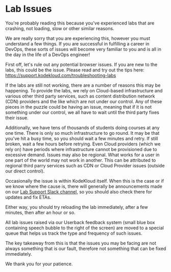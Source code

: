 # Lab Issues

You're probably reading this because you've experienced labs that are crashing, not loading, slow or other similar reasons.

We are really sorry that you are experiencing this, however you must understand a few things. If you are successful in fulfilling a career in DevOps, these sorts of issues will become very familiar to you and is all in the day in the life of a DevOps engineer!

First off, let's rule out any potential browser issues. If you are new to the labs, this could be the issue. Please read and try out the tips here: https://support.kodekloud.com/troubleshooting-labs

If the labs are still not working, there are a number of reasons this may be happening. To provide the labs, we rely on Cloud-based infrastructure and various other third party services, such as content distribution network (CDN) providers and the like which are not under our control. Any of these pieces in the puzzle could be having an issue, meaning that if it is not something under our control, we all have to wait until the third party fixes their issue.

Additionally, we have tens of thousands of students doing courses at any one time. There is only so much infrastructure to go round. It may be that you've hit a busy time, so you should wait a few minutes and retry. If still broken, wait a few hours before retrying. Even Cloud providers (which we rely on) have periods where infrastructure cannot be provisioned due to excessive demand. Issues may also be regional. What works for a user in one part of the world may not work in another. This can be attributed to regional third parry services such as CDN or Cloud Provider issues (outside our direct control).

Occasionally the issue is within KodeKloud itself. When this is the case or if we know where the cause is, there will generally be announcements made on our [Lab Support Slack channel](https://kodekloud.slack.com/archives/C045CAW4PJP), so you should also check there for updates and fix ETAs.

Either way, you should try reloading the lab immediately, after a few minutes, then after an hour or so.

All lab issues raised via our Userback feedback system (small blue box containing speech bubble to the right of the screen) are moved to a special queue that helps us track the type and frequency of such issues.

The key takeaway from this is that the issues you may be facing are not always something that is our fault, therefore not something that can be fixed immediately.

We thank you for your patience.
